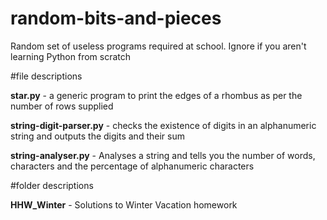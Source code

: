 # random-bits-and-pieces
Random set of useless programs required at school. Ignore if you aren't learning Python from scratch

#file descriptions

**star.py** - a generic program to print the edges of a rhombus as per the number of rows supplied

**string-digit-parser.py** - checks the existence of digits in an alphanumeric string and outputs the digits and their sum

**string-analyser.py** - Analyses a string and tells you the number of words, characters and the percentage of alphanumeric characters

#folder descriptions

**HHW_Winter** - Solutions to Winter Vacation homework

